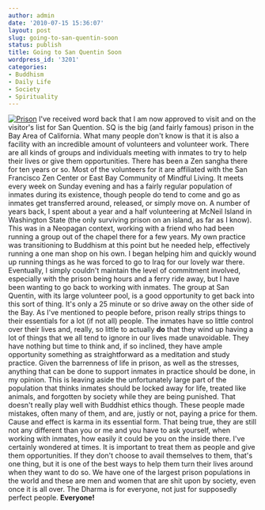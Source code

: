 ```yaml
---
author: admin
date: '2010-07-15 15:36:07'
layout: post
slug: going-to-san-quentin-soon
status: publish
title: Going to San Quentin Soon
wordpress_id: '3201'
categories:
- Buddhism
- Daily Life
- Society
- Spirituality
---
```


[![Prison](http://farm5.static.flickr.com/4136/4797093235_1163fb2b13.jpg)](http://www.flickr.com/photos/albill/4797093235/ "Prison by albill, on Flickr")
I've received word back that I am now approved to visit and on the
visitor's list for San Quention. SQ is the big (and fairly famous)
prison in the Bay Area of California. What many people don't know is
that it is also a facility with an incredible amount of volunteers and
volunteer work. There are all kinds of groups and individuals meeting
with inmates to try to help their lives or give them opportunities.
There has been a Zen sangha there for ten years or so. Most of the
volunteers for it are affiliated with the San Francisco Zen Center or
East Bay Community of Mindful Living. It meets every week on Sunday
evening and has a fairly regular population of inmates during its
existence, though people do tend to come and go as inmates get
transferred around, released, or simply move on. A number of years back,
I spent about a year and a half volunteering at McNeil Island in
Washington State (the only surviving prison on an island, as far as I
know). This was in a Neopagan context, working with a friend who had
been running a group out of the chapel there for a few years. My own
practice was transitioning to Buddhism at this point but he needed help,
effectively running a one man shop on his own. I began helping him and
quickly wound up running things as he was forced to go to Iraq for our
lovely war there. Eventually, I simply couldn't maintain the level of
commitment involved, especially with the prison being hours and a ferry
ride away, but I have been wanting to go back to working with inmates.
The group at San Quentin, with its large volunteer pool, is a good
opportunity to get back into this sort of thing. It's only a 25 minute
or so drive away on the other side of the Bay. As I've mentioned to
people before, prison really strips things to their essentials for a lot
(if not all) people. The inmates have so little control over their lives
and, really, so little to actually **do** that they wind up having a lot
of things that we all tend to ignore in our lives made unavoidable. They
have nothing but time to think and, if so inclined, they have ample
opportunity something as straightforward as a meditation and study
practice. Given the barrenness of life in prison, as well as the
stresses, anything that can be done to support inmates in practice
should be done, in my opinion. This is leaving aside the unfortunately
large part of the population that thinks inmates should be locked away
for life, treated like animals, and forgotten by society while they are
being punished. That doesn't really play well with Buddhist ethics
though. These people made mistakes, often many of them, and are, justly
or not, paying a price for them. Cause and effect is karma in its
essential form. That being true, they are still not any different than
you or me and you have to ask yourself, when working with inmates, how
easily it could be you on the inside there. I've certainly wondered at
times. It is important to treat them as people and give them
opportunities. If they don't choose to avail themselves to them, that's
one thing, but it is one of the best ways to help them turn their lives
around when they want to do so. We have one of the largest prison
populations in the world and these are men and women that are shit upon
by society, even once it is all over. The Dharma is for everyone, not
just for supposedly perfect people. **Everyone!**
